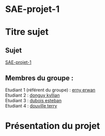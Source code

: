 # SAE-projet-1
# Titre sujet   

## Sujet    

[SAE-projet-1](https://login.github.io/projet/)

## Membres du groupe :

Etudiant 1 (référent du groupe) :  [erny erwan](mailto:erwan.erny@edu.univ-fcomte.fr?subject=SAE_1_05_06)  
Etudiant 2 : [donguy kyllian](mailto:kyllian.donguy@edu.univ-fcomte.fr?subject=SAE_1_05_06)   
Etudiant 3 : [dubois esteban](mailto:esteban.dubois@edu.univ-fcomte.fr?subject=SAE_1_05_06)  
Etudiant 4 : [douville terry](milto:terry.douville@edu.univ-fcomte.fr?subject=SAE_1_05_06) 

# Présentation du projet
